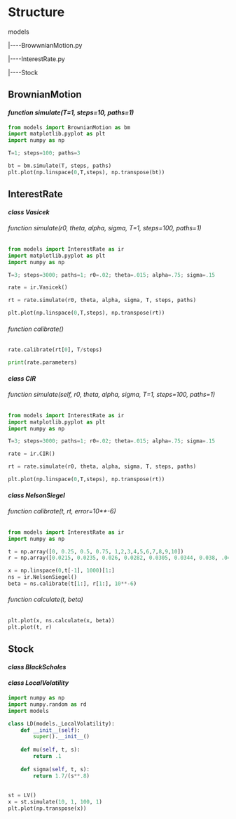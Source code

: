 # Structure

models

|----BrowwnianMotion.py

|----InterestRate.py

|----Stock

## BrownianMotion

#### _function simulate(T=1, steps=10, paths=1)_

```py
from models import BrownianMotion as bm
import matplotlib.pyplot as plt
import numpy as np

T=1; steps=100; paths=3

bt = bm.simulate(T, steps, paths)
plt.plot(np.linspace(0,T,steps), np.transpose(bt))
```

## InterestRate

#### _class Vasicek_

###### _function simulate(r0, theta, alpha, sigma, T=1, steps=100, paths=1)_

```py
from models import InterestRate as ir
import matplotlib.pyplot as plt
import numpy as np

T=3; steps=3000; paths=1; r0=.02; theta=.015; alpha=.75; sigma=.15

rate = ir.Vasicek()

rt = rate.simulate(r0, theta, alpha, sigma, T, steps, paths)

plt.plot(np.linspace(0,T,steps), np.transpose(rt))
```

###### _function calibrate()_

```py
rate.calibrate(rt[0], T/steps)

print(rate.parameters)

```

#### _class CIR_

###### _function simulate(self, r0, theta, alpha, sigma, T=1, steps=100, paths=1)_

```py
from models import InterestRate as ir
import matplotlib.pyplot as plt
import numpy as np

T=3; steps=3000; paths=1; r0=.02; theta=.015; alpha=.75; sigma=.15

rate = ir.CIR()

rt = rate.simulate(r0, theta, alpha, sigma, T, steps, paths)

plt.plot(np.linspace(0,T,steps), np.transpose(rt))
```

#### _class NelsonSiegel_

###### _function calibrate(t, rt, error=10**-6)_
```py
from models import InterestRate as ir
import numpy as np

t = np.array([0, 0.25, 0.5, 0.75, 1,2,3,4,5,6,7,8,9,10])
r = np.array([0.0215, 0.0235, 0.026, 0.0282, 0.0305, 0.0344, 0.038, .0425, .045, .0468, .0482, .0494, .0503, .0511])

x = np.linspace(0,t[-1], 1000)[1:]
ns = ir.NelsonSiegel()
beta = ns.calibrate(t[1:], r[1:], 10**-6)

```
###### _function calculate(t, beta)_

```py
plt.plot(x, ns.calculate(x, beta))
plt.plot(t, r)
```

## Stock

#### _class BlackScholes_

#### _class LocalVolatility_
```py
import numpy as np
import numpy.random as rd
import models

class LD(models._LocalVolatility):
    def __init__(self):
        super().__init__()
            
    def mu(self, t, s):
        return .1
    
    def sigma(self, t, s):
        return 1.7/(s**.8)
    
    
st = LV()
x = st.simulate(10, 1, 100, 1)
plt.plot(np.transpose(x))

```
